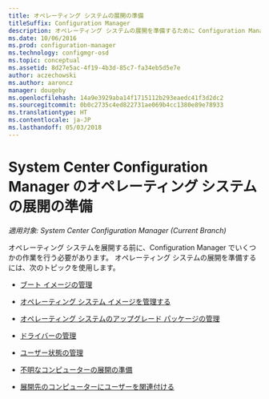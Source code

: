 ```yaml
---
title: オペレーティング システムの展開の準備
titleSuffix: Configuration Manager
description: オペレーティング システムの展開を準備するために Configuration Manager で実行する必要がある作業については、これらの記事をお読みください。
ms.date: 10/06/2016
ms.prod: configuration-manager
ms.technology: configmgr-osd
ms.topic: conceptual
ms.assetid: 8d27e5ac-4f19-4b3d-85c7-fa34eb5d5e7e
author: aczechowski
ms.author: aaroncz
manager: dougeby
ms.openlocfilehash: 14a9e3929aba14f1715112b293eaedc41f3d2dc2
ms.sourcegitcommit: 0b0c2735c4ed822731ae069b4cc1380e89e78933
ms.translationtype: HT
ms.contentlocale: ja-JP
ms.lasthandoff: 05/03/2018
---
```

# <a name="prepare-for-operating-system-deployment-in-system-center-configuration-manager"></a>System Center Configuration Manager のオペレーティング システムの展開の準備

*適用対象: System Center Configuration Manager (Current Branch)*

オペレーティング システムを展開する前に、Configuration Manager でいくつかの作業を行う必要があります。 オペレーティング システムの展開を準備するには、次のトピックを使用します。  

-   [ブート イメージの管理](manage-boot-images.md)  

-   [オペレーティング システム イメージを管理する](manage-operating-system-images.md)  

-   [オペレーティング システムのアップグレード パッケージの管理](manage-operating-system-upgrade-packages.md)  

-   [ドライバーの管理](manage-drivers.md)  

-   [ユーザー状態の管理](manage-user-state.md)  

-   [不明なコンピューターの展開の準備](prepare-for-unknown-computer-deployments.md)  

-   [展開先のコンピューターにユーザーを関連付ける](associate-users-with-a-destination-computer.md)  
